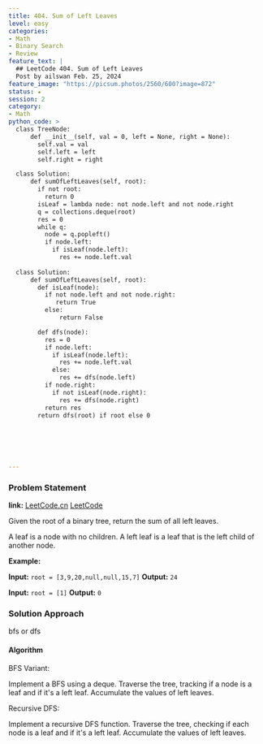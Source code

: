 ```yaml
---
title: 404. Sum of Left Leaves
level: easy
categories:
- Math
- Binary Search
- Review
feature_text: |
  ## LeetCode 404. Sum of Left Leaves
  Post by ailswan Feb. 25, 2024
feature_image: "https://picsum.photos/2560/600?image=872"
status: ★
session: 2
category:
- Math
python_code: >
  class TreeNode:
      def __init__(self, val = 0, left = None, right = None):
        self.val = val
        self.left = left
        self.right = right

  class Solution:
      def sumOfLeftLeaves(self, root):
        if not root:
          return 0
        isLeaf = lambda node: not node.left and not node.right
        q = collections.deque(root)
        res = 0
        while q:
          node = q.popleft()
          if node.left:
            if isLeaf(node.left):
              res += node.left.val
  
  class Solution:
      def sumOfLeftLeaves(self, root):
        def isLeaf(node):
          if not node.left and not node.right:
             return True
          else:
              return False

        def dfs(node):
          res = 0
          if node.left:
            if isLeaf(node.left):
              res += node.left.val
            else:
              res += dfs(node.left)
          if node.right:
            if not isLeaf(node.right):
              res += dfs(node.right)
          return res
        return dfs(root) if root else 0


        

      
         
---
```


### Problem Statement
**link:**
[LeetCode.cn](https://leetcode.cn/problems/sum-of-left-leaves/)
[LeetCode](https://leetcode.com/problems/sum-of-left-leaves/)

Given the root of a binary tree, return the sum of all left leaves.

A leaf is a node with no children. A left leaf is a leaf that is the left child of another node.
 
**Example:**

**Input:** `root = [3,9,20,null,null,15,7]`
**Output:** `24`
 
**Input:** `root = [1]`
**Output:** `0`

### Solution Approach
bfs or dfs

#### Algorithm
BFS Variant:

Implement a BFS using a deque.
Traverse the tree, tracking if a node is a leaf and if it's a left leaf.
Accumulate the values of left leaves.

Recursive DFS:

Implement a recursive DFS function.
Traverse the tree, checking if each node is a leaf and if it's a left leaf.
Accumulate the values of left leaves.
